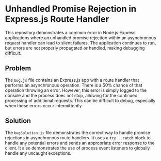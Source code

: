 # Unhandled Promise Rejection in Express.js Route Handler

This repository demonstrates a common error in Node.js Express applications where an unhandled promise rejection within an asynchronous request handler can lead to silent failures. The application continues to run, but errors are not properly propagated or handled, making debugging difficult.

## Problem

The `bug.js` file contains an Express.js app with a route handler that performs an asynchronous operation.  There is a 50% chance of that operation throwing an error.  However, this error is simply logged to the console and the process does not stop, allowing for the continued processing of additional requests.  This can be difficult to debug, especially when these errors occur intermittently. 

## Solution

The `bugSolution.js` file demonstrates the correct way to handle promise rejections in asynchronous route handlers.  It uses a `try...catch` block to handle any potential errors and sends an appropriate error response to the client.  It also demonstrates the use of process event listeners to globally handle any uncaught exceptions.